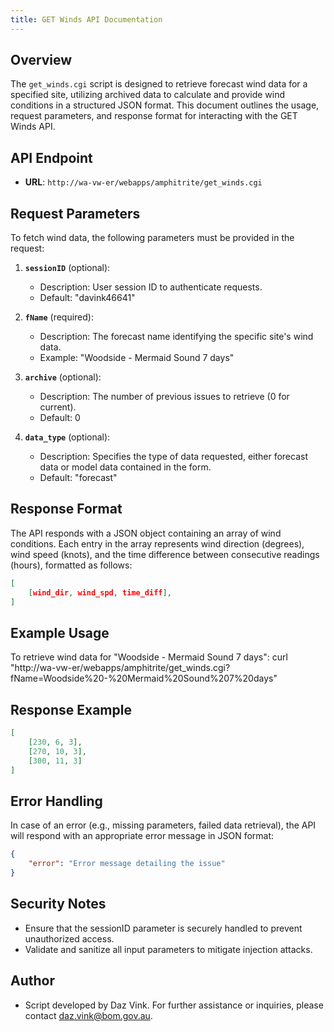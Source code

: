 ```yaml
---
title: GET Winds API Documentation
---
```


## Overview

The `get_winds.cgi` script is designed to retrieve forecast wind data for a specified site, utilizing archived data to calculate and provide wind conditions in a structured JSON format. This document outlines the usage, request parameters, and response format for interacting with the GET Winds API.

## API Endpoint

-   **URL**: `http://wa-vw-er/webapps/amphitrite/get_winds.cgi`

## Request Parameters

To fetch wind data, the following parameters must be provided in the request:

1. **`sessionID`** (optional):

    - Description: User session ID to authenticate requests.
    - Default: "davink46641"

2. **`fName`** (required):

    - Description: The forecast name identifying the specific site's wind data.
    - Example: "Woodside - Mermaid Sound 7 days"

3. **`archive`** (optional):

    - Description: The number of previous issues to retrieve (0 for current).
    - Default: 0

4. **`data_type`** (optional):
    - Description: Specifies the type of data requested, either forecast data or model data contained in the form.
    - Default: "forecast"

## Response Format

The API responds with a JSON object containing an array of wind conditions. Each entry in the array represents wind direction (degrees), wind speed (knots), and the time difference between consecutive readings (hours), formatted as follows:

```json
[
    [wind_dir, wind_spd, time_diff],
]
```

## Example Usage

To retrieve wind data for "Woodside - Mermaid Sound 7 days":
curl "http://wa-vw-er/webapps/amphitrite/get_winds.cgi?fName=Woodside%20-%20Mermaid%20Sound%207%20days"

## Response Example

```json
[
    [230, 6, 3],
    [270, 10, 3],
    [300, 11, 3]
]
```

## Error Handling

In case of an error (e.g., missing parameters, failed data retrieval), the API will respond with an appropriate error message in JSON format:

```json
{
    "error": "Error message detailing the issue"
}
```

## Security Notes

-   Ensure that the sessionID parameter is securely handled to prevent unauthorized access.
-   Validate and sanitize all input parameters to mitigate injection attacks.

## Author

-   Script developed by Daz Vink.
    For further assistance or inquiries, please contact daz.vink@bom.gov.au.
